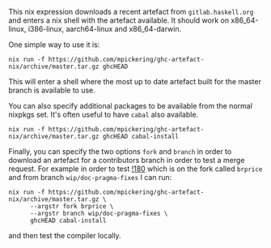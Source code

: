 This nix expression downloads a recent artefact from `gitlab.haskell.org`
and enters a nix shell with the artefact available. It should work on x86_64-linux,
i386-linux, aarch64-linux and x86_64-darwin.

One simple way to use it is:

```
nix run -f https://github.com/mpickering/ghc-artefact-nix/archive/master.tar.gz ghcHEAD
```

This will enter a shell where the most up to date artefact built for the master
branch is available to use.

You can also specify additional packages to be available from the normal nixpkgs
set. It's often useful to have `cabal` also available.

```
nix run -f https://github.com/mpickering/ghc-artefact-nix/archive/master.tar.gz ghcHEAD cabal-install
```

Finally, you can specify the two options `fork` and `branch` in order to download
an artefact for a contributors branch in order to test a merge request. For
example in order to test [!180](https://gitlab.haskell.org/ghc/ghc/merge_requests/180) which
is on the fork called `brprice` and from branch `wip/doc-pragma-fixes` I can run:

```
nix run -f https://github.com/mpickering/ghc-artefact-nix/archive/master.tar.gz \
      --argstr fork brprice \
      --argstr branch wip/doc-pragma-fixes \
      ghcHEAD cabal-install
```

and then test the compiler locally.




